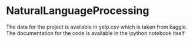 # NaturalLanguageProcessing
The data for the project is available in yelp.csv which is taken from kaggle.
The documentation for the code is available in the ipython notebook itself
